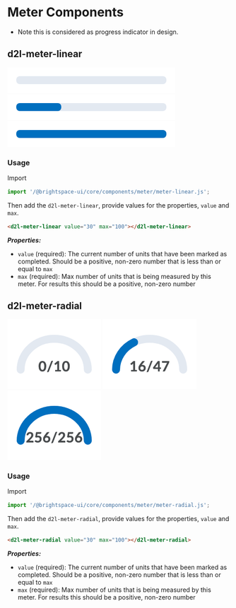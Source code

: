 # Meter Components

* Note this is considered as progress indicator in design.

## d2l-meter-linear
<img src="../../screenshots/meter/d2l-meter-linear-no-progress.png">
<img src="../../screenshots/meter/d2l-meter-linear-has-progress.png">
<img src="../../screenshots/meter/d2l-meter-linear-completed.png">

### Usage

Import
```js
import '/@brightspace-ui/core/components/meter/meter-linear.js';
```

Then add the `d2l-meter-linear`, provide values for the properties, `value` and `max`.

```html
<d2l-meter-linear value="30" max="100"></d2l-meter-linear>
```

***Properties:***

* `value` (required): The current number of units that have been marked as completed. Should be a positive, non-zero number that is less than or equal to `max`
* `max` (required): Max number of units that is being measured by this meter. For results this should be a positive, non-zero number

## d2l-meter-radial
<img src="../../screenshots/meter/d2l-meter-radial-no-progress.png">
<img src="../../screenshots/meter/d2l-meter-radial-has-progress.png">
<img src="../../screenshots/meter/d2l-meter-radial-completed.png">

### Usage

Import
```js
import '/@brightspace-ui/core/components/meter/meter-radial.js';
```

Then add the `d2l-meter-radial`, provide values for the properties, `value` and `max`.

```html
<d2l-meter-radial value="30" max="100"></d2l-meter-radial>
```

***Properties:***

* `value` (required): The current number of units that have been marked as completed. Should be a positive, non-zero number that is less than or equal to `max`
* `max` (required): Max number of units that is being measured by this meter. For results this should be a positive, non-zero number
